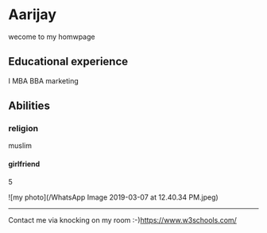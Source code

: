 # Aarijay
wecome to my homwpage
## Educational experience
I MBA
BBA marketing
## Abilities
### religion
muslim
#### girlfriend
5

![my photo](/WhatsApp Image 2019-03-07 at 12.40.34 PM.jpeg)

------------------------------
Contact me via knocking on my room :-)https://www.w3schools.com/
